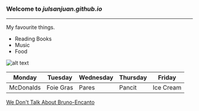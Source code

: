 ### Welcome to *julsanjuan.github.io*
---
My favourite things.
- Reading Books
- Music
- Food


![alt text](https://user-images.githubusercontent.com/118235812/203203480-b162e8dc-caed-4a29-a8c0-f5c6f7f7cb92.png)



| Monday | Tuesday | Wednesday | Thursday | Friday |
|--------|---------|-----------|----------|--------|
| McDonalds  | Foie Gras    | Pares| Pancit| Ice Cream | 

[We Don't Talk About Bruno-Encanto](https://www.youtube.com/watch?v=bvWRMAU6V-c)

